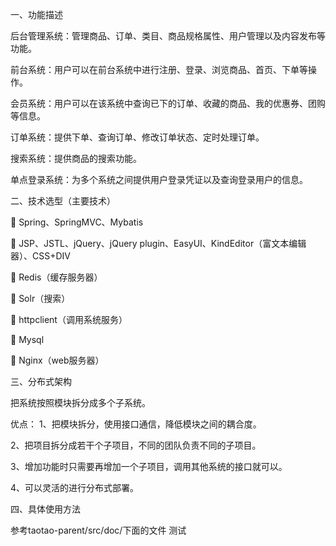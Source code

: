 一、功能描述

  后台管理系统：管理商品、订单、类目、商品规格属性、用户管理以及内容发布等功能。
  
  前台系统：用户可以在前台系统中进行注册、登录、浏览商品、首页、下单等操作。
  
  会员系统：用户可以在该系统中查询已下的订单、收藏的商品、我的优惠券、团购等信息。
  
  订单系统：提供下单、查询订单、修改订单状态、定时处理订单。
  
  搜索系统：提供商品的搜索功能。
  
  单点登录系统：为多个系统之间提供用户登录凭证以及查询登录用户的信息。
  
二、技术选型（主要技术）

  	Spring、SpringMVC、Mybatis
  
  	JSP、JSTL、jQuery、jQuery plugin、EasyUI、KindEditor（富文本编辑器）、CSS+DIV
 
  	Redis（缓存服务器）
  
  	Solr（搜索）
  
  	httpclient（调用系统服务）
  
  	Mysql
  
  	Nginx（web服务器）
  
三、分布式架构

  把系统按照模块拆分成多个子系统。
  
  优点：
  1、把模块拆分，使用接口通信，降低模块之间的耦合度。
  
  2、把项目拆分成若干个子项目，不同的团队负责不同的子项目。
  
  3、增加功能时只需要再增加一个子项目，调用其他系统的接口就可以。
  
  4、可以灵活的进行分布式部署。
  
 四、具体使用方法
 
  参考taotao-parent/src/doc/下面的文件
  测试




